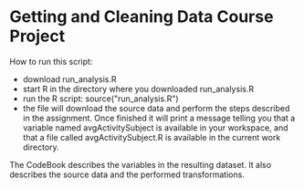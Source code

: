 # Getting and Cleaning Data Course Project

How to run this script:
- download run_analysis.R
- start R in the directory where you downloaded run_analysis.R
- run the R script:
  source("run_analysis.R")
- the file will download the source data and perform the steps described in the assignment. Once finished it will print a message telling you that a variable named avgActivitySubject is available in your workspace, and that a file called avgActivitySubject.R is available in the current work directory.


The CodeBook describes the variables in the resulting dataset. It also describes the source data and the performed transformations.
